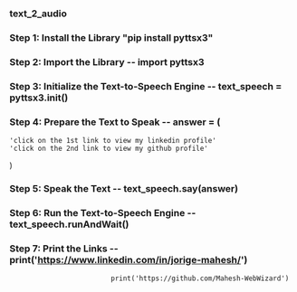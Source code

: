 ### text_2_audio
### Step 1: Install the Library "pip install pyttsx3"
### Step 2: Import the Library -- import pyttsx3 
### Step 3: Initialize the Text-to-Speech Engine -- text_speech = pyttsx3.init()
### Step 4: Prepare the Text to Speak -- answer = (  
    'click on the 1st link to view my linkedin profile'  
    'click on the 2nd link to view my github profile'  
)
### Step 5: Speak the Text -- text_speech.say(answer)
### Step 6: Run the Text-to-Speech Engine -- text_speech.runAndWait()
### Step 7: Print the Links -- print('https://www.linkedin.com/in/jorige-mahesh/')  
                             print('https://github.com/Mahesh-WebWizard')

